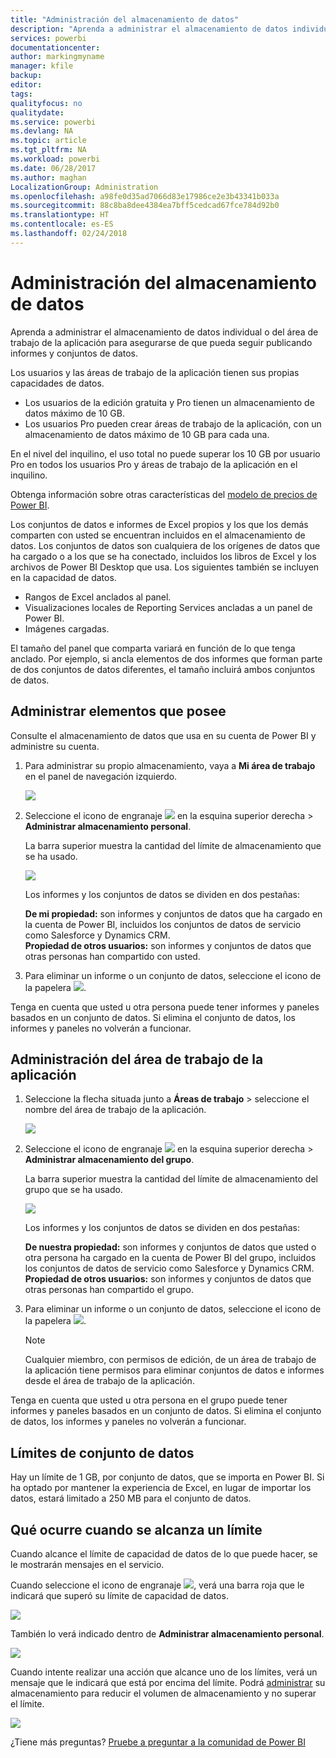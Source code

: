 ```yaml
---
title: "Administración del almacenamiento de datos"
description: "Aprenda a administrar el almacenamiento de datos individual o del área de trabajo de la aplicación para asegurarse de que pueda seguir publicando informes y conjuntos de datos."
services: powerbi
documentationcenter: 
author: markingmyname
manager: kfile
backup: 
editor: 
tags: 
qualityfocus: no
qualitydate: 
ms.service: powerbi
ms.devlang: NA
ms.topic: article
ms.tgt_pltfrm: NA
ms.workload: powerbi
ms.date: 06/28/2017
ms.author: maghan
LocalizationGroup: Administration
ms.openlocfilehash: a98fe0d35ad7066d83e17986ce2e3b43341b033a
ms.sourcegitcommit: 88c8ba8dee4384ea7bff5cedcad67fce784d92b0
ms.translationtype: HT
ms.contentlocale: es-ES
ms.lasthandoff: 02/24/2018
---
```

# <a name="manage-your-data-storage"></a>Administración del almacenamiento de datos
Aprenda a administrar el almacenamiento de datos individual o del área de trabajo de la aplicación para asegurarse de que pueda seguir publicando informes y conjuntos de datos.

Los usuarios y las áreas de trabajo de la aplicación tienen sus propias capacidades de datos.

* Los usuarios de la edición gratuita y Pro tienen un almacenamiento de datos máximo de 10 GB.
* Los usuarios Pro pueden crear áreas de trabajo de la aplicación, con un almacenamiento de datos máximo de 10 GB para cada una.

En el nivel del inquilino, el uso total no puede superar los 10 GB por usuario Pro en todos los usuarios Pro y áreas de trabajo de la aplicación en el inquilino.

Obtenga información sobre otras características del [modelo de precios de Power BI](https://powerbi.microsoft.com/pricing).

Los conjuntos de datos e informes de Excel propios y los que los demás comparten con usted se encuentran incluidos en el almacenamiento de datos. Los conjuntos de datos son cualquiera de los orígenes de datos que ha cargado o a los que se ha conectado, incluidos los libros de Excel y los archivos de Power BI Desktop que usa. Los siguientes también se incluyen en la capacidad de datos.

* Rangos de Excel anclados al panel.
* Visualizaciones locales de Reporting Services ancladas a un panel de Power BI.
* Imágenes cargadas.

El tamaño del panel que comparta variará en función de lo que tenga anclado. Por ejemplo, si ancla elementos de dos informes que forman parte de dos conjuntos de datos diferentes, el tamaño incluirá ambos conjuntos de datos.

<a name="manage"/>

## <a name="manage-items-owned-by-you"></a>Administrar elementos que posee
Consulte el almacenamiento de datos que usa en su cuenta de Power BI y administre su cuenta.

1. Para administrar su propio almacenamiento, vaya a **Mi área de trabajo** en el panel de navegación izquierdo.
   
    ![](media/service-admin-manage-your-data-storage-in-power-bi/pbi_myworkspace.png)
2. Seleccione el icono de engranaje ![](media/service-admin-manage-your-data-storage-in-power-bi/pbi_gearicon.png) en la esquina superior derecha \> **Administrar almacenamiento personal**.
   
    La barra superior muestra la cantidad del límite de almacenamiento que se ha usado.
   
    ![](media/service-admin-manage-your-data-storage-in-power-bi/pbi_persnlstorage.png)
   
    Los informes y los conjuntos de datos se dividen en dos pestañas:
   
    **De mi propiedad:** son informes y conjuntos de datos que ha cargado en la cuenta de Power BI, incluidos los conjuntos de datos de servicio como Salesforce y Dynamics CRM.  
    **Propiedad de otros usuarios:** son informes y conjuntos de datos que otras personas han compartido con usted.
3. Para eliminar un informe o un conjunto de datos, seleccione el icono de la papelera ![](media/service-admin-manage-your-data-storage-in-power-bi/pbi_deleteicon.png).

Tenga en cuenta que usted u otra persona puede tener informes y paneles basados en un conjunto de datos. Si elimina el conjunto de datos, los informes y paneles no volverán a funcionar.

## <a name="manage-your-app-workspace"></a>Administración del área de trabajo de la aplicación
1. Seleccione la flecha situada junto a **Áreas de trabajo** \> seleccione el nombre del área de trabajo de la aplicación.
   
    ![](media/service-admin-manage-your-data-storage-in-power-bi/pbi_groupworkspaces.png)
2. Seleccione el icono de engranaje ![](media/service-admin-manage-your-data-storage-in-power-bi/pbi_gearicon.png) en la esquina superior derecha \> **Administrar almacenamiento del grupo**.
   
    La barra superior muestra la cantidad del límite de almacenamiento del grupo que se ha usado.
   
    ![](media/service-admin-manage-your-data-storage-in-power-bi/pbi_groupstorage.png)
   
    Los informes y los conjuntos de datos se dividen en dos pestañas:
   
    **De nuestra propiedad:** son informes y conjuntos de datos que usted o otra persona ha cargado en la cuenta de Power BI del grupo, incluidos los conjuntos de datos de servicio como Salesforce y Dynamics CRM.
    **Propiedad de otros usuarios:** son informes y conjuntos de datos que otras personas han compartido el grupo.
3. Para eliminar un informe o un conjunto de datos, seleccione el icono de la papelera ![](media/service-admin-manage-your-data-storage-in-power-bi/pbi_deleteicon.png).
   
   > [!NOTE]
   > Cualquier miembro, con permisos de edición, de un área de trabajo de la aplicación tiene permisos para eliminar conjuntos de datos e informes desde el área de trabajo de la aplicación.
   > 
   > 

Tenga en cuenta que usted u otra persona en el grupo puede tener informes y paneles basados en un conjunto de datos. Si elimina el conjunto de datos, los informes y paneles no volverán a funcionar.

## <a name="dataset-limits"></a>Límites de conjunto de datos
Hay un límite de 1 GB, por conjunto de datos, que se importa en Power BI. Si ha optado por mantener la experiencia de Excel, en lugar de importar los datos, estará limitado a 250 MB para el conjunto de datos.

## <a name="what-happens-when-you-hit-a-limit"></a>Qué ocurre cuando se alcanza un límite
Cuando alcance el límite de capacidad de datos de lo que puede hacer, se le mostrarán mensajes en el servicio. 

Cuando seleccione el icono de engranaje ![](media/service-admin-manage-your-data-storage-in-power-bi/pbi_gearicon.png), verá una barra roja que le indicará que superó su límite de capacidad de datos.

![](media/service-admin-manage-your-data-storage-in-power-bi/manage-storage-limit.png)

También lo verá indicado dentro de **Administrar almacenamiento personal**.

 ![](media/service-admin-manage-your-data-storage-in-power-bi/manage-storage-limit2.png)

 Cuando intente realizar una acción que alcance uno de los límites, verá un mensaje que le indicará que está por encima del límite. Podrá [administrar](#manage) su almacenamiento para reducir el volumen de almacenamiento y no superar el límite.

 ![](media/service-admin-manage-your-data-storage-in-power-bi/powerbi-pro-over-limit.png)

 ¿Tiene más preguntas? [Pruebe a preguntar a la comunidad de Power BI](http://community.powerbi.com/)

